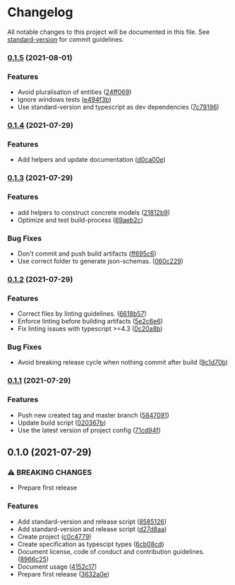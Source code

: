 # Changelog

All notable changes to this project will be documented in this file. See [standard-version](https://github.com/conventional-changelog/standard-version) for commit guidelines.

### [0.1.5](https://github.com/suprdata/spec/compare/v0.1.4...v0.1.5) (2021-08-01)


### Features

* Avoid pluralisation of entities ([24ff069](https://github.com/suprdata/spec/commit/24ff069f366af8a1b10b85f7a31f7f98dcb117e8))
* Ignore windows tests ([e494f3b](https://github.com/suprdata/spec/commit/e494f3b9adf5c2b633b496e42f27d2d7f582055b))
* Use standard-version and typescript as dev dependencies ([7c79196](https://github.com/suprdata/spec/commit/7c79196c6fa0a3f0516b46d88dffc7a4d7cad496))

### [0.1.4](https://github.com/suprdata/spec/compare/v0.1.3...v0.1.4) (2021-07-29)


### Features

* Add helpers and update documentation ([d0ca00e](https://github.com/suprdata/spec/commit/d0ca00e1527a1c5a5c4f43d88ed920e24a9b1b64))

### [0.1.3](https://github.com/suprdata/spec/compare/v0.1.2...v0.1.3) (2021-07-29)


### Features

* add helpers to construct concrete models ([21812b9](https://github.com/suprdata/spec/commit/21812b9b4c2c6d2c410f9bf1ec800d44ea57b6af))
* Optimize and test build-process ([69aeb2c](https://github.com/suprdata/spec/commit/69aeb2c03259bae193f86d25cea847445be856a9))


### Bug Fixes

* Don't commit and push build artifacts ([ff695c6](https://github.com/suprdata/spec/commit/ff695c658cc77bce1fd33b199c4a9c0943789d5d))
* Use correct folder to generate json-schemas. ([060c229](https://github.com/suprdata/spec/commit/060c22921eccd57453588e769cb80d17e69c9eb6))

### [0.1.2](https://github.com/suprdata/spec/compare/v0.1.1...v0.1.2) (2021-07-29)


### Features

* Correct files by linting guidelines. ([6618b57](https://github.com/suprdata/spec/commit/6618b5743c58c45476b54efdb2fee58d3bd88535))
* Enforce linting before building artifacts ([5e2c6e6](https://github.com/suprdata/spec/commit/5e2c6e6c4cda86534d242edc9a735a4637ed8e67))
* Fix linting issues with typescript >=4.3 ([0c20a8b](https://github.com/suprdata/spec/commit/0c20a8ba115129cbe797e09586044441f638e8bc))


### Bug Fixes

* Avoid breaking release cycle when nothing commit after build ([9c1d70b](https://github.com/suprdata/spec/commit/9c1d70bee1c9bc50b3b842d74b8ad02a7e0e27c1))

### [0.1.1](https://github.com/suprdata/spec/compare/v0.1.0...v0.1.1) (2021-07-29)


### Features

* Push new created tag and master branch ([5847091](https://github.com/suprdata/spec/commit/5847091b2708981493d379395faadba74f41bbc8))
* Update build script ([020367b](https://github.com/suprdata/spec/commit/020367bd81b10e5f4c2f56a63b79891c050c211e))
* Use the latest version of project config ([71cd94f](https://github.com/suprdata/spec/commit/71cd94f38947b739cbf340d7e5b6a62b1fa60ff8))

## 0.1.0 (2021-07-29)


### ⚠ BREAKING CHANGES

* Prepare first release

### Features

* Add standard-version and release script ([8585126](https://github.com/suprdata/spec/commit/8585126ebca94736d656343cf6bea231e0caab7b))
* Add standard-version and release script ([d27d8aa](https://github.com/suprdata/spec/commit/d27d8aaabeb66e04be8960f76f2703280baed3b3))
* Create project ([c0c4779](https://github.com/suprdata/spec/commit/c0c4779bdadad6c216b4ef14884c835e9e0d7189))
* Create specification as typescipt types ([6cb08cd](https://github.com/suprdata/spec/commit/6cb08cdda9357910e145688ff143d54b6c377474))
* Document license, code of conduct and contribution guidelines. ([8966c25](https://github.com/suprdata/spec/commit/8966c2578b8a9b3db68bc76e85f5d66c108a1d0b))
* Document usage ([4152c17](https://github.com/suprdata/spec/commit/4152c17b93007cf0cfac460d031a31c87b41787c))
* Prepare first release ([3632a0e](https://github.com/suprdata/spec/commit/3632a0edf651ccae20719272fe94507a67491467))
